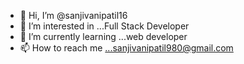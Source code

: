- 👋 Hi, I’m @sanjivanipatil16
- 👀 I’m interested in ...Full Stack Developer
- 🌱 I’m currently learning ...web developer
- 📫 How to reach me ...sanjivanipatil980@gmail.com

<!---
sanjivanipatil16/sanjivanipatil16 is a ✨ special ✨ repository because its `README.md` (this file) appears on your GitHub profile.
You can click the Preview link to take a look at your changes.
--->
